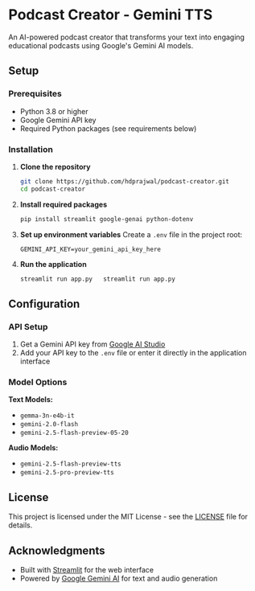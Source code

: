 # Podcast Creator - Gemini TTS

An AI-powered podcast creator that transforms your text into engaging educational podcasts using Google's Gemini AI models.

## Setup

### Prerequisites

- Python 3.8 or higher
- Google Gemini API key
- Required Python packages (see requirements below)

### Installation

1. **Clone the repository**

   ```bash
   git clone https://github.com/hdprajwal/podcast-creator.git
   cd podcast-creator
   ```

2. **Install required packages**

   ```bash
   pip install streamlit google-genai python-dotenv
   ```

3. **Set up environment variables**
   Create a `.env` file in the project root:

   ```env
   GEMINI_API_KEY=your_gemini_api_key_here
   ```

4. **Run the application**

   ```bash
   streamlit run app.py   streamlit run app.py

   ```

## Configuration

### API Setup

1. Get a Gemini API key from [Google AI Studio](https://aistudio.google.com/)
2. Add your API key to the `.env` file or enter it directly in the application interface

### Model Options

**Text Models:**

- `gemma-3n-e4b-it`
- `gemini-2.0-flash`
- `gemini-2.5-flash-preview-05-20`

**Audio Models:**

- `gemini-2.5-flash-preview-tts`
- `gemini-2.5-pro-preview-tts`

## License

This project is licensed under the MIT License - see the [LICENSE](LICENSE) file for details.

## Acknowledgments

- Built with [Streamlit](https://streamlit.io/) for the web interface
- Powered by [Google Gemini AI](https://deepmind.google/technologies/gemini/) for text and audio generation
